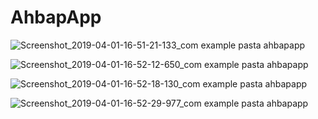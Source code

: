 # AhbapApp

![Screenshot_2019-04-01-16-51-21-133_com example pasta ahbapapp](https://user-images.githubusercontent.com/15960513/55334111-52f88f80-54a1-11e9-9c1e-8a3a4a691eff.png)

![Screenshot_2019-04-01-16-52-12-650_com example pasta ahbapapp](https://user-images.githubusercontent.com/15960513/55334462-fea1df80-54a1-11e9-9eb1-e3b5e2c05b44.png)

![Screenshot_2019-04-01-16-52-18-130_com example pasta ahbapapp](https://user-images.githubusercontent.com/15960513/55334476-03ff2a00-54a2-11e9-9193-db15ea91126e.png)

![Screenshot_2019-04-01-16-52-29-977_com example pasta ahbapapp](https://user-images.githubusercontent.com/15960513/55334481-082b4780-54a2-11e9-8ba2-87b125d77efa.png)
